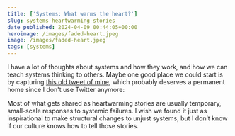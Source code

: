 ```yaml
---
title: ['Systems: What warms the heart?']
slug: systems-heartwarming-stories
date_published: 2024-04-09 00:44:05+00:00
heroimage: /images/faded-heart.jpeg
image: /images/faded-heart.jpeg
tags: [systems]
---
```

I have a lot of thoughts about systems and how they work, and how we can teach systems thinking to others. Maybe one good place we could start is by capturing <a href="https://twitter.com/anildash/status/1103294393686069248">this old tweet of mine</a>, which probably deserves a permanent home since I don't use Twitter anymore:

Most of what gets shared as heartwarming stories are usually temporary, small-scale responses to systemic failures. I wish we found it just as inspirational to make structural changes to unjust systems, but I don’t know if our culture knows how to tell those stories.